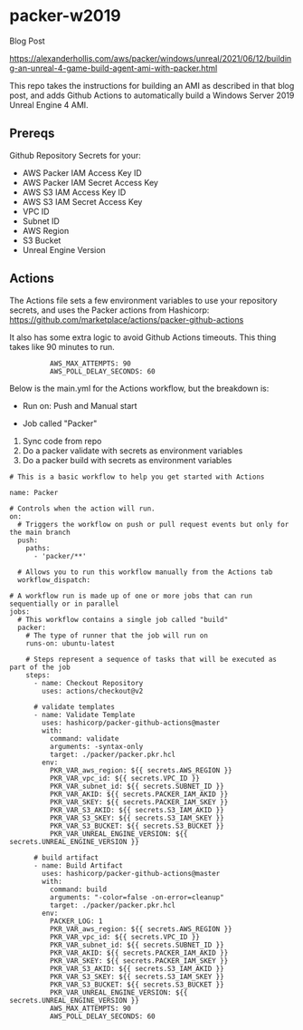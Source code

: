 # packer-w2019

Blog Post

<https://alexanderhollis.com/aws/packer/windows/unreal/2021/06/12/building-an-unreal-4-game-build-agent-ami-with-packer.html>

This repo takes the instructions for building an AMI as described in that blog post, and adds Github Actions to automatically build a Windows Server 2019 Unreal Engine 4 AMI.

## Prereqs

Github Repository Secrets for your: 
* AWS Packer IAM Access Key ID
* AWS Packer IAM Secret Access Key
* AWS S3 IAM Access Key ID
* AWS S3 IAM Secret Access Key
* VPC ID
* Subnet ID
* AWS Region
* S3 Bucket
* Unreal Engine Version

## Actions

The Actions file sets a few environment variables to use your repository secrets, and uses the Packer actions from Hashicorp: <https://github.com/marketplace/actions/packer-github-actions>

It also has some extra logic to avoid Github Actions timeouts. This thing takes like 90 minutes to run.

```
          AWS_MAX_ATTEMPTS: 90
          AWS_POLL_DELAY_SECONDS: 60
```

Below is the main.yml for the Actions workflow, but the breakdown is:

- Run on: Push and Manual start

- Job called "Packer"

1. Sync code from repo
2. Do a packer validate with secrets as environment variables
3. Do a packer build with secrets as environment variables

```
# This is a basic workflow to help you get started with Actions

name: Packer

# Controls when the action will run. 
on:
  # Triggers the workflow on push or pull request events but only for the main branch
  push:
    paths:
      - 'packer/**'

  # Allows you to run this workflow manually from the Actions tab
  workflow_dispatch:

# A workflow run is made up of one or more jobs that can run sequentially or in parallel
jobs:
  # This workflow contains a single job called "build"
  packer:
    # The type of runner that the job will run on
    runs-on: ubuntu-latest

    # Steps represent a sequence of tasks that will be executed as part of the job
    steps:
      - name: Checkout Repository
        uses: actions/checkout@v2

      # validate templates
      - name: Validate Template
        uses: hashicorp/packer-github-actions@master
        with:
          command: validate
          arguments: -syntax-only
          target: ./packer/packer.pkr.hcl
        env:
          PKR_VAR_aws_region: ${{ secrets.AWS_REGION }}
          PKR_VAR_vpc_id: ${{ secrets.VPC_ID }}
          PKR_VAR_subnet_id: ${{ secrets.SUBNET_ID }}
          PKR_VAR_AKID: ${{ secrets.PACKER_IAM_AKID }}
          PKR_VAR_SKEY: ${{ secrets.PACKER_IAM_SKEY }}
          PKR_VAR_S3_AKID: ${{ secrets.S3_IAM_AKID }}
          PKR_VAR_S3_SKEY: ${{ secrets.S3_IAM_SKEY }}
          PKR_VAR_S3_BUCKET: ${{ secrets.S3_BUCKET }}
          PKR_VAR_UNREAL_ENGINE_VERSION: ${{ secrets.UNREAL_ENGINE_VERSION }}

      # build artifact
      - name: Build Artifact
        uses: hashicorp/packer-github-actions@master
        with:
          command: build
          arguments: "-color=false -on-error=cleanup"
          target: ./packer/packer.pkr.hcl
        env:
          PACKER_LOG: 1
          PKR_VAR_aws_region: ${{ secrets.AWS_REGION }}
          PKR_VAR_vpc_id: ${{ secrets.VPC_ID }}
          PKR_VAR_subnet_id: ${{ secrets.SUBNET_ID }}
          PKR_VAR_AKID: ${{ secrets.PACKER_IAM_AKID }}
          PKR_VAR_SKEY: ${{ secrets.PACKER_IAM_SKEY }}
          PKR_VAR_S3_AKID: ${{ secrets.S3_IAM_AKID }}
          PKR_VAR_S3_SKEY: ${{ secrets.S3_IAM_SKEY }}
          PKR_VAR_S3_BUCKET: ${{ secrets.S3_BUCKET }}
          PKR_VAR_UNREAL_ENGINE_VERSION: ${{ secrets.UNREAL_ENGINE_VERSION }}
          AWS_MAX_ATTEMPTS: 90
          AWS_POLL_DELAY_SECONDS: 60
```